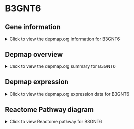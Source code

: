 <h1>B3GNT6</h1>

<h2>Gene information</h2>
<details>
  <summary>Click to view the depmap.org information for B3GNT6</summary>
  <iframe src="https://depmap.org/portal/gene/B3GNT6?tab=about" style="border:none;width:100%;height:800px"></iframe>
</details>

<h2>Depmap overview</h2>
<details>
  <summary>Click to view the depmap.org summary for B3GNT6</summary>
  <iframe src="https://depmap.org/portal/gene/B3GNT6?tab=overview" style="border:none;width:100%;height:800px"></iframe>
</details>

<h2>Depmap expression</h2>
<details>
  <summary>Click to view the depmap.org expression data for B3GNT6</summary>
  <iframe src="https://depmap.org/portal/gene/B3GNT6?tab=characterization" style="border:none;width:100%;height:800px"></iframe>
</details>



<h2>Reactome Pathway diagram</h2>
<details>
  <summary>Click to view Reactome pathway for B3GNT6</summary>
  <p>O-linked glycosylation of mucins</p>
  <iframe src="https://reactome.org/PathwayBrowser/#/R-HSA-913709" style="border:none;width:100%;height:800px"></iframe>
</details>



